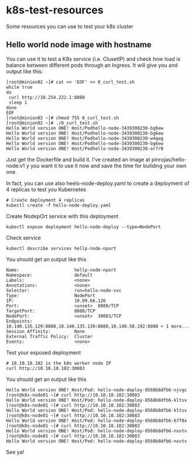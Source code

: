 # k8s-test-resources
Some resources you can use to test your k8s cluster

## Hello world node image with hostname

You can use it to test a K8s service (i.e. ClusetIP) and check how load is balance between different pods through an Ingress.
It will give you and output like this:

```
[root@minion02 ~]# cat << 'EOF' >> 0_curl_test.sh 
while true
do
 curl http://10.254.222.1:8080
 sleep 1
done
EOF
[root@minion02 ~]# chmod 755 0_curl_test.sh
[root@minion02 ~]# ./0_curl_test.sh 
Hello World version ONE! Host/Podhello-node-3439300230-bg6ew
Hello World version ONE! Host/Podhello-node-3439300230-bg6ew
Hello World version ONE! Host/Podhello-node-3439300230-w4qeg
Hello World version ONE! Host/Podhello-node-3439300230-bg6ew
Hello World version ONE! Host/Podhello-node-3439300230-or7r0
```
Just get the Dockerfile and build it.
I've created an image at pinrojas/hello-node:v1 y you want it to use it now and save the time for building your own one.

In fact, you can use also heelo-node-deploy.yaml to create a deployment of 4 replicas to test you Kubernetes

```
# Create deployment 4 replicas
kubectl create -f hello-node-deploy.yaml
```

Create NodepOrt service with this deployment
```
kubectl expose deployment hello-node-deploy --type=NodePort
```

Check service

```
kubectl describe services hellp-node-nport
```

You should get an output like this
```
Name:                     hellp-node-nport
Namespace:                default
Labels:                   <none>
Annotations:              <none>
Selector:                 run=hello-node-svc
Type:                     NodePort
IP:                       10.99.66.126
Port:                     <unset>  8080/TCP
TargetPort:               8080/TCP
NodePort:                 <unset>  30083/TCP
Endpoints:                10.140.135.129:8080,10.140.135.130:8080,10.140.58.192:8080 + 1 more...
Session Affinity:         None
External Traffic Policy:  Cluster
Events:                   <none>
```

Test your exposed deployment
```
# 10.10.10.102 is the k8s worker node IP
curl http://10.10.10.102:30083
```

You should get an output like this
```
Hello World version ONE! Host/Pod: hello-node-deploy-8568b8dfb6-njvgc
[root@k8s-node01 ~]# curl http://10.10.10.102:30083
Hello World version ONE! Host/Pod: hello-node-deploy-8568b8dfb6-kltsv
[root@k8s-node01 ~]# curl http://10.10.10.102:30083
Hello World version ONE! Host/Pod: hello-node-deploy-8568b8dfb6-kltsv
[root@k8s-node01 ~]# curl http://10.10.10.102:30083
Hello World version ONE! Host/Pod: hello-node-deploy-8568b8dfb6-67f8x
[root@k8s-node01 ~]# curl http://10.10.10.102:30083
Hello World version ONE! Host/Pod: hello-node-deploy-8568b8dfb6-nxvtv
[root@k8s-node01 ~]# curl http://10.10.10.102:30083
Hello World version ONE! Host/Pod: hello-node-deploy-8568b8dfb6-nxvtv

```
See ya!
